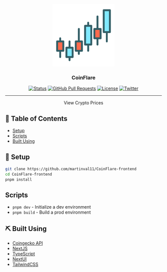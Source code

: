 <p align="center">
  <a href="https://github.com/martinval11/CoinFlare-frontend" rel="noopener">
 <img width=200px height=200px src="favicon.ico" alt="CoinFlare Logo"></a>
</p>

<h3 align="center">CoinFlare</h3>

<div align="center">

[![Status](https://img.shields.io/badge/status-active-success.svg)]()
[![GitHub Pull Requests](https://img.shields.io/github/issues-pr/kylelobo/The-Documentation-Compendium.svg)](https://github.com/martinval11/CryptoHub/pulls)
[![License](https://img.shields.io/badge/license-MIT-blue.svg)](/LICENSE)
[![Twitter](https://img.shields.io/twitter/follow/martinval11_?style=social&logo=twitter)](https://twitter.com/martinval11_)

</div>

---

<p align="center"> View Crypto Prices
    <br>
</p>

## 📝 Table of Contents

- [Setup](#setup)
- [Scripts](#scripts)
- [Built Using](#built_using)

## 🏁 Setup <a name = "setup"></a>

```sh
git clone https://github.com/martinval11/CoinFlare-frontend
cd CoinFlare-frontend
pnpm install
```

## Scripts

- `pnpm dev` - Initialize a dev environment
- `pnpm build` - Build a prod environment

## ⛏️ Built Using <a name = "built_using"></a>

- [Coingecko API](https://www.coingecko.com/en/api/)
- [NextJS](https://nextjs.org/)
- [TypeScript](https://www.typescriptlang.org/)
- [NextUI](https://nextui.org/)
- [TailwindCSS](https://tailwindcss.com/)
